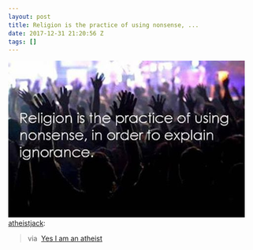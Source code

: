 ```yaml
---
layout: post
title: Religion is the practice of using nonsense, ...
date: 2017-12-31 21:20:56 Z
tags: []
---
```

![](/media/2017/12/169161525719.jpg)
[atheistjack](http://atheistjack.tumblr.com/post/168974242230/via-yes-i-am-an-atheist):

> via  [Yes I am an atheist](https://www.facebook.com/Yes-I-am-an-atheist-144003482476519/?hc_ref=ARShhsaPoFcZMSKVdECJNyYEOhY3ifCo_CecxqUAR1-2rfN-ZVegEuxKYNVwCEleN3Q&fref=nf)
